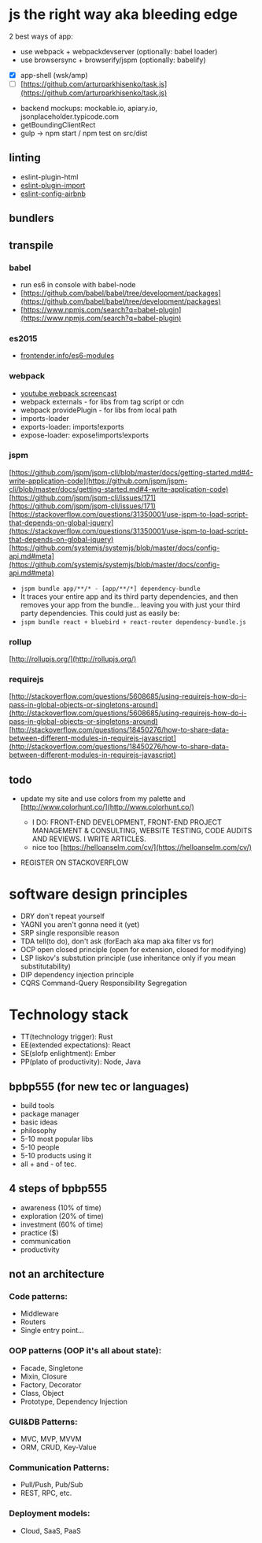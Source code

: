 # js the right way aka bleeding edge
2 best ways of app:
- use webpack + webpackdevserver (optionally: babel loader)
- use browsersync + browserify/jspm (optionally: babelify)
- [x] app-shell (wsk/amp)
- [ ] [https://github.com/arturparkhisenko/task.js](https://github.com/arturparkhisenko/task.js)
- backend mockups: mockable.io, apiary.io, jsonplaceholder.typicode.com
- getBoundingClientRect
- gulp -> npm start / npm test on src/dist

## linting
- eslint-plugin-html
- [eslint-plugin-import](https://github.com/benmosher/eslint-plugin-import)
- [eslint-config-airbnb](https://www.npmjs.com/package/eslint-config-airbnb)

## bundlers
## transpile
### babel
- run es6 in console with babel-node
- [https://github.com/babel/babel/tree/development/packages](https://github.com/babel/babel/tree/development/packages)
- [https://www.npmjs.com/search?q=babel-plugin](https://www.npmjs.com/search?q=babel-plugin)

### es2015
- [frontender.info/es6-modules](http://frontender.info/es6-modules/)

### webpack
- [youtube webpack screencast](https://www.youtube.com/watch?v=Om6yGdU_YlQ&list=PLDyvV36pndZHfBThhg4Z0822EEG9VGenn&index=17)
- webpack externals - for libs from tag script or cdn
- webpack providePlugin - for libs from local path
- imports-loader
- exports-loader: imports!exports
- expose-loader: expose!imports!exports

### jspm
[https://github.com/jspm/jspm-cli/blob/master/docs/getting-started.md#4-write-application-code](https://github.com/jspm/jspm-cli/blob/master/docs/getting-started.md#4-write-application-code) [https://github.com/jspm/jspm-cli/issues/171](https://github.com/jspm/jspm-cli/issues/171) [https://stackoverflow.com/questions/31350001/use-jspm-to-load-script-that-depends-on-global-jquery](https://stackoverflow.com/questions/31350001/use-jspm-to-load-script-that-depends-on-global-jquery) [https://github.com/systemjs/systemjs/blob/master/docs/config-api.md#meta](https://github.com/systemjs/systemjs/blob/master/docs/config-api.md#meta)
- `jspm bundle app/**/* - [app/**/*] dependency-bundle`
- It traces your entire app and its third party dependencies, and then removes your app from the bundle... leaving you with just your third party dependencies. This could just as easily be:
- `jspm bundle react + bluebird + react-router dependency-bundle.js`

### rollup
[http://rollupjs.org/](http://rollupjs.org/)

### requirejs
[http://stackoverflow.com/questions/5608685/using-requirejs-how-do-i-pass-in-global-objects-or-singletons-around](http://stackoverflow.com/questions/5608685/using-requirejs-how-do-i-pass-in-global-objects-or-singletons-around) [http://stackoverflow.com/questions/18450276/how-to-share-data-between-different-modules-in-requirejs-javascript](http://stackoverflow.com/questions/18450276/how-to-share-data-between-different-modules-in-requirejs-javascript)

## todo
- update my site and use colors from my palette and [http://www.colorhunt.co/](http://www.colorhunt.co/)
  - I DO: FRONT-END DEVELOPMENT, FRONT-END PROJECT MANAGEMENT & CONSULTING, WEBSITE TESTING, CODE AUDITS AND REVIEWS. I WRITE ARTICLES.
  - nice too [https://helloanselm.com/cv/](https://helloanselm.com/cv/)

- REGISTER ON STACKOVERFLOW

# software design principles
- DRY don't repeat yourself
- YAGNI you aren't gonna need it (yet)
- SRP single responsible reason
- TDA tell(to do), don't ask (forEach aka map aka filter vs for)
- OCP open closed principle (open for extension, closed for modifying)
- LSP liskov's substution principle (use inheritance only if you mean substitutability)
- DIP dependency injection principle
- CQRS Command-Query Responsibility Segregation

# Technology stack
- TT(technology trigger): Rust
- EE(extended expectations): React
- SE(slofp enlightment): Ember
- PP(plato of productivity): Node, Java

## bpbp555 (for new tec or languages)
- build tools
- package manager
- basic ideas
- philosophy
- 5-10 most popular libs
- 5-10 people
- 5-10 products using it
- all + and - of tec.

## 4 steps of bpbp555
- awareness (10% of time)
- exploration (20% of time)
- investment (60% of time)
- practice ($)
- communication
- productivity

## not an architecture
### Code patterns:
- Middleware
- Routers
- Single entry point...

### OOP patterns (OOP it's all about state):
- Facade, Singletone
- Mixin, Closure
- Factory, Decorator
- Class, Object
- Prototype, Dependency Injection

### GUI&DB Patterns:
- MVC, MVP, MVVM
- ORM, CRUD, Key-Value

### Communication Patterns:
- Pull/Push, Pub/Sub
- REST, RPC, etc.

### Deployment models:
- Cloud, SaaS, PaaS
